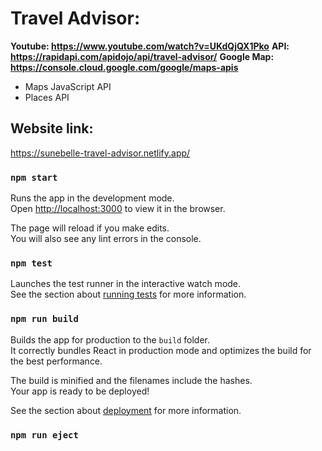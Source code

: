 # Travel Advisor:

**Youtube: https://www.youtube.com/watch?v=UKdQjQX1Pko**
**API: https://rapidapi.com/apidojo/api/travel-advisor/**
**Google Map: https://console.cloud.google.com/google/maps-apis**

- Maps JavaScript API
- Places API

## Website link:

https://sunebelle-travel-advisor.netlify.app/

### `npm start`

Runs the app in the development mode.\
Open [http://localhost:3000](http://localhost:3000) to view it in the browser.

The page will reload if you make edits.\
You will also see any lint errors in the console.

### `npm test`

Launches the test runner in the interactive watch mode.\
See the section about [running tests](https://facebook.github.io/create-react-app/docs/running-tests) for more information.

### `npm run build`

Builds the app for production to the `build` folder.\
It correctly bundles React in production mode and optimizes the build for the best performance.

The build is minified and the filenames include the hashes.\
Your app is ready to be deployed!

See the section about [deployment](https://facebook.github.io/create-react-app/docs/deployment) for more information.

### `npm run eject`
